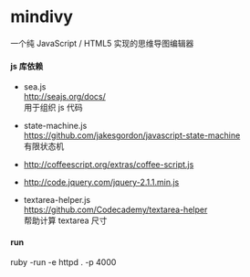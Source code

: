 mindivy
=======

一个纯 JavaScript / HTML5 实现的思维导图编辑器


#### js 库依赖

- sea.js <br/>
  http://seajs.org/docs/ <br/>
  用于组织 js 代码

- state-machine.js <br/>
  https://github.com/jakesgordon/javascript-state-machine <br/>
  有限状态机

- http://coffeescript.org/extras/coffee-script.js

- http://code.jquery.com/jquery-2.1.1.min.js

- textarea-helper.js <br/>
  https://github.com/Codecademy/textarea-helper <br/>
  帮助计算 textarea 尺寸



#### run
ruby -run -e httpd . -p 4000